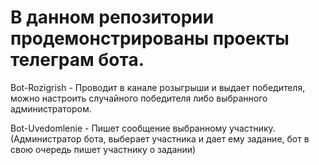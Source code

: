 В данном репозитории продемонстрированы  проекты  телеграм бота.
========================

Bot-Rozigrish - Проводит в канале розыгрыши и выдает победителя, можно настроить случайного победителя либо выбранного администратором.

Bot-Uvedomlenie - Пишет сообщение выбранному участнику. (Администратор бота, выберает участника и дает ему задание, бот в свою очередь пишет участнику о задании)

